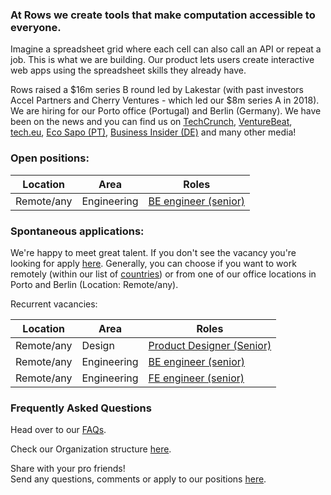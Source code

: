 ### At Rows we create tools that make computation accessible to everyone.

Imagine a spreadsheet grid where each cell can also call an API or repeat a job. This is what we are building. Our product lets users create interactive web apps using the spreadsheet skills they already have.

Rows raised a $16m series B round led by Lakestar (with past investors Accel Partners and Cherry Ventures - which led our $8m series A in 2018). We are hiring for our Porto office (Portugal) and Berlin (Germany). We have been on the news and you can find us on [TechCrunch](https://tcrn.ch/3dEhNKD), [VentureBeat](https://venturebeat.com/2021/02/23/rows-raises-16-million-and-launches-next-gen-spreadsheets-with-built-in-data-integrations/), [tech.eu](https://tech.eu/brief/rows-series-b/), [Eco Sapo (PT)](https://eco.sapo.pt/2021/02/23/rows-capta-13-milhoes-em-serie-b-para-continuar-a-fazer-crescer-equipa-e-produto-entre-o-porto-e-berlim/), [Business Insider (DE)](https://www.businessinsider.de/gruenderszene/rows-excel-konkurrent-finanzierung/) and many other media!

### Open positions: 

| Location            | Area         | Roles                                                                                                    |
| --------------------| ------------ | ----------------------------------------------------------------------- |
| Remote/any          |Engineering   | [BE engineer (senior)](/job%20descriptions/BE%20engineer%20(senior).md) |

### Spontaneous applications:

We're happy to meet great talent. If you don't see the vacancy you're looking for apply [here](mailto:join@rows.com).
Generally, you can choose if you want to work remotely (within our list of [countries](https://github.com/rows/hiring/blob/master/FAQs.md)) or from one of our office locations in Porto and Berlin (Location: Remote/any).

Recurrent vacancies:

| Location            | Area         | Roles                                                                   |
| --------------------| ------------ | ----------------------------------------------------------------------- |    
| Remote/any          |Design        | [Product Designer (Senior)](/job%20descriptions/Product%20Designer%20(Senior).md)|
| Remote/any          |Engineering   | [BE engineer (senior)](/job%20descriptions/BE%20engineer%20(senior).md) |
| Remote/any          |Engineering   | [FE engineer (senior)](/job%20descriptions/FE%20engineer%20(senior).md) |

### Frequently Asked Questions
Head over to our [FAQs](/FAQs.md).

Check our Organization structure [here](/Teams.md).

Share with your pro friends!  
Send any questions, comments or apply to our positions [here](mailto:join@rows.com).
